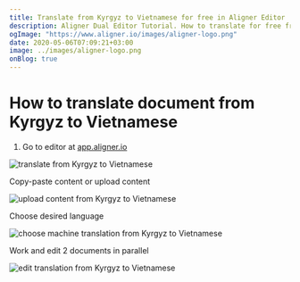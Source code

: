 ```yaml
---
title: Translate from Kyrgyz to Vietnamese for free in Aligner Editor
description: Aligner Dual Editor Tutorial. How to translate for free from Kyrgyz to Vietnamese. Aligner is multilingual document management platform. 
ogImage: "https://www.aligner.io/images/aligner-logo.png"
date: 2020-05-06T07:09:21+03:00
image: ../images/aligner-logo.png
onBlog: true
---
```


# How to translate document from Kyrgyz to Vietnamese

1. Go to editor at [app.aligner.io](https://app.aligner.io "Aligner App web page")

![translate from Kyrgyz to Vietnamese](../aligner-blank-editor.png "translate from Kyrgyz to Vietnamese")

Copy-paste content or upload content

![upload content from Kyrgyz to Vietnamese](../aligner-uploaded-document.png "upload content from Kyrgyz to Vietnamese")

Choose desired language

![choose machine translation from Kyrgyz to Vietnamese](../aligner-language-dropdown.png "choose machine translation from Kyrgyz to Vietnamese")

Work and edit 2 documents in parallel

![edit translation from Kyrgyz to Vietnamese](../aligner-double-sitded-editor.png "edit translation from Kyrgyz to Vietnamese")

